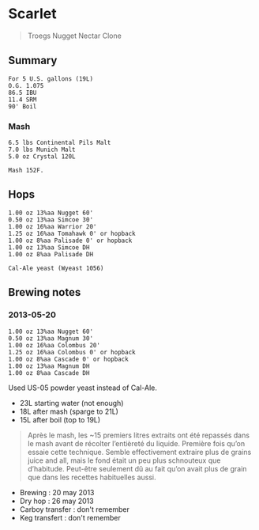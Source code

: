 # Scarlet

> Troegs Nugget Nectar Clone

## Summary

    For 5 U.S. gallons (19L)
    O.G. 1.075
    86.5 IBU
    11.4 SRM
    90' Boil

### Mash

    6.5 lbs Continental Pils Malt
    7.0 lbs Munich Malt
    5.0 oz Crystal 120L

    Mash 152F.

## Hops

    1.00 oz 13%aa Nugget 60'
    0.50 oz 13%aa Simcoe 30'
    1.00 oz 16%aa Warrior 20'
    1.25 oz 16%aa Tomahawk 0' or hopback
    1.00 oz 8%aa Palisade 0' or hopback
    1.00 oz 13%aa Simcoe DH
    1.00 oz 8%aa Palisade DH

    Cal-Ale yeast (Wyeast 1056)

## Brewing notes

### 2013-05-20

    1.00 oz 13%aa Nugget 60'
    0.50 oz 13%aa Magnum 30'
    1.00 oz 16%aa Colombus 20'
    1.25 oz 16%aa Colombus 0' or hopback
    1.00 oz 8%aa Cascade 0' or hopback
    1.00 oz 13%aa Magnum DH
    1.00 oz 8%aa Cascade DH

Used US-05 powder yeast instead of Cal-Ale.

- 23L starting water (not enough)
- 18L after mash (sparge to 21L)
- 15L after boil (top to 19L)

> Après le mash, les ~15 premiers litres extraits ont été repassés dans le mash avant de récolter l’entièreté du liquide. Première fois qu’on essaie cette technique. Semble effectivement extraire plus de grains juice and all, mais le fond était un peu plus schnouteux que d’habitude. Peut-être seulement dû au fait qu’on avait plus de grain que dans les recettes habituelles aussi.

- Brewing : 20 may 2013
- Dry hop : 26 may 2013
- Carboy transfer : don't remember
- Keg transfert : don't remember
